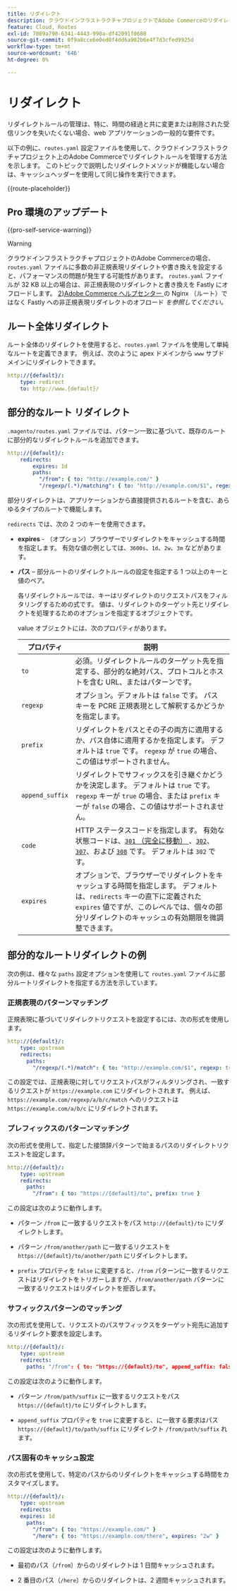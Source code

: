 ```yaml
---
title: リダイレクト
description: クラウドインフラストラクチャプロジェクトでAdobe Commerceのリダイレクトルールを管理する方法について説明します。
feature: Cloud, Routes
exl-id: 7089a790-6341-4443-990a-df42091f0680
source-git-commit: 0f9a8cce6e0ed0f4dd6a902b6e4f7d3cfed9925d
workflow-type: tm+mt
source-wordcount: '646'
ht-degree: 0%

---
```


# リダイレクト

リダイレクトルールの管理は、特に、時間の経過と共に変更または削除された受信リンクを失いたくない場合、web アプリケーションの一般的な要件です。

以下の例に、`routes.yaml` 設定ファイルを使用して、クラウドインフラストラクチャプロジェクト上のAdobe Commerceでリダイレクトルールを管理する方法を示します。 このトピックで説明したリダイレクトメソッドが機能しない場合は、キャッシュヘッダーを使用して同じ操作を実行できます。

{{route-placeholder}}

## Pro 環境のアップデート

{{pro-self-service-warning}}

>[!WARNING]
>
>クラウドインフラストラクチャプロジェクトのAdobe Commerceの場合、`routes.yaml` ファイルに多数の非正規表現リダイレクトや書き換えを設定すると、パフォーマンスの問題が発生する可能性があります。 `routes.yaml` ファイルが 32 KB 以上の場合は、非正規表現のリダイレクトと書き換えを Fastly にオフロードします。 [2}Adobe Commerce ヘルプセンター ](https://experienceleague.adobe.com/docs/commerce-knowledge-base/kb/troubleshooting/miscellaneous/offload-non-regex-redirects-to-fastly-instead-of-nginx-routes.html) の Nginx （ルート）ではなく Fastly への非正規表現リダイレクトのオフロード _を参照してください。_

## ルート全体リダイレクト

ルート全体のリダイレクトを使用すると、`routes.yaml` ファイルを使用して単純なルートを定義できます。 例えば、次のように apex ドメインから `www` サブドメインにリダイレクトできます。

```yaml
http://{default}/:
    type: redirect
    to: http://www.{default}/
```

## 部分的なルート リダイレクト

`.magento/routes.yaml` ファイルでは、パターン一致に基づいて、既存のルートに部分的なリダイレクトルールを追加できます。

```yaml
http://{default}/:
    redirects:
        expires: 1d
        paths:
          "/from": { to: "http://example.com/" }
          "/regexp/(.*)/matching": { to: "http://example.com/$1", regexp: true }
```

部分リダイレクトは、アプリケーションから直接提供されるルートを含む、あらゆるタイプのルートで機能します。

`redirects` では、次の 2 つのキーを使用できます。

- **expires** - （オプション）ブラウザーでリダイレクトをキャッシュする時間を指定します。 有効な値の例としては、`3600s`、`1d`、`2w`、`3m` などがあります。

- **パス** – 部分ルートのリダイレクトルールの設定を指定する 1 つ以上のキーと値のペア。

  各リダイレクトルールでは、キーはリダイレクトのリクエストパスをフィルタリングするための式です。 値は、リダイレクトのターゲット先とリダイレクトを処理するためのオプションを指定するオブジェクトです。

  value オブジェクトには、次のプロパティがあります。

  | プロパティ | 説明 |
  | ---------- | ----------- |
  | `to` | 必須。リダイレクトルールのターゲット先を指定する、部分的な絶対パス、プロトコルとホストを含む URL、またはパターンです。 |
  | `regexp` | オプション。デフォルトは `false` です。 パス キーを PCRE 正規表現として解釈するかどうかを指定します。 |
  | `prefix` | リダイレクトをパスとその子の両方に適用するか、パス自体に適用するかを指定します。 デフォルトは `true` です。 `regexp` が `true` の場合、この値はサポートされません。 |
  | `append_suffix` | リダイレクトでサフィックスを引き継ぐかどうかを決定します。 デフォルトは `true` です。 `regexp` キーが `true` の場合、または `prefix` キーが `false` の場合、この値はサポートされません。 |
  | `code` | HTTP ステータスコードを指定します。 有効な状態コードは、[`301` （完全に移動） ](https://www.w3.org/Protocols/rfc2616/rfc2616-sec10.html#sec10.3.2)、[`302`](https://www.w3.org/Protocols/rfc2616/rfc2616-sec10.html#sec10.3.3)、[`307`](https://www.w3.org/Protocols/rfc2616/rfc2616-sec10.html#sec10.3.8)、および [`308`](https://www.rfc-editor.org/rfc/rfc7238) です。 デフォルトは `302` です。 |
  | `expires` | オプションで、ブラウザーでリダイレクトをキャッシュする時間を指定します。 デフォルトは、`redirects` キーの直下に定義された `expires` 値ですが、このレベルでは、個々の部分リダイレクトのキャッシュの有効期限を微調整できます。 |

## 部分的なルートリダイレクトの例

次の例は、様々な `paths` 設定オプションを使用して `routes.yaml` ファイルに部分ルートリダイレクトを指定する方法を示しています。

### 正規表現のパターンマッチング

正規表現に基づいてリダイレクトリクエストを設定するには、次の形式を使用します。

```yaml
http://{default}/:
    type: upstream
    redirects:
      paths:
        "/regexp/(.*)/match": { to: "http://example.com/$1", regexp: true }
```

この設定では、正規表現に対してリクエストパスがフィルタリングされ、一致するリクエストが `https://example.com` にリダイレクトされます。 例えば、`https://example.com/regexp/a/b/c/match` へのリクエストは `https://example.com/a/b/c` にリダイレクトされます。

### プレフィックスのパターンマッチング

次の形式を使用して、指定した接頭辞パターンで始まるパスのリダイレクトリクエストを設定します。

```yaml
http://{default}/:
    type: upstream
    redirects:
      paths:
        "/from": { to: "https://{default}/to", prefix: true }
```

この設定は次のように動作します。

- パターン `/from` に一致するリクエストをパス `http://{default}/to` にリダイレクトします。

- パターン `/from/another/path` に一致するリクエストを `https://{default}/to/another/path` にリダイレクトします。

- `prefix` プロパティを `false` に変更すると、`/from` パターンに一致するリクエストはリダイレクトをトリガーしますが、`/from/another/path` パターンに一致するリクエストはリダイレクトを拒否します。

### サフィックスパターンのマッチング

次の形式を使用して、リクエストのパスサフィックスをターゲット宛先に追加するリダイレクト要求を設定します。

```yaml
http://{default}/:
    type: upstream
    redirects:
      paths: "/from": { to: "https://{default}/to", append_suffix: false }
```

この設定は次のように動作します。

- パターン `/from/path/suffix` に一致するリクエストをパス `https://{default}/to` にリダイレクトします。

- `append_suffix` プロパティを `true` に変更すると、に一致する要求はパス `https://{default}/to/path/suffix` にリダイレクト `/from/path/suffix` れます。

### パス固有のキャッシュ設定

次の形式を使用して、特定のパスからのリダイレクトをキャッシュする時間をカスタマイズします。

```yaml
http://{default}/:
    type: upstream
    redirects:
    expires: 1d
      paths:
        "/from": { to: "https://example.com/" }
        "/here": { to: "https://example.com/there", expires: "2w" }
```

この設定は次のように動作します。

- 最初のパス（`/from`）からのリダイレクトは 1 日間キャッシュされます。

- 2 番目のパス（`/here`）からのリダイレクトは、2 週間キャッシュされます。
